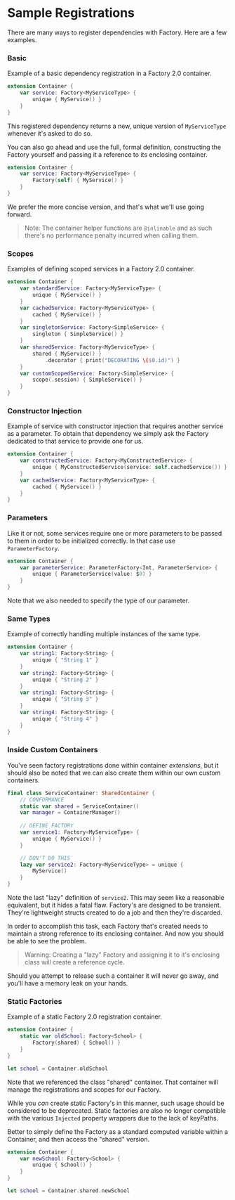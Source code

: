 # Sample Registrations

There are many ways to register dependencies with Factory. Here are a few examples.

### Basic
Example of a basic dependency registration in a Factory 2.0 container.

```swift
extension Container {
    var service: Factory<MyServiceType> {
        unique { MyService() }
    }
}
```
This registered dependency returns a new, unique version of `MyServiceType` whenever it's asked to do so.

You can also go ahead and use the full, formal definition, constructing the Factory yourself and passing it a reference to its enclosing container.
```swift
extension Container {
    var service: Factory<MyServiceType> {
        Factory(self) { MyService() }
    }
}
```
We prefer the more concise version, and that's what we'll use going forward.

> Note: The container helper functions are `@inlinable` and as such there's no performance penalty incurred when calling them.

### Scopes
Examples of defining scoped services in a Factory 2.0 container. 

```swift
extension Container {
    var standardService: Factory<MyServiceType> {
        unique { MyService() }
    }
    var cachedService: Factory<MyServiceType> {
        cached { MyService() }
    }
    var singletonService: Factory<SimpleService> {
        singleton { SimpleService() }
    }
    var sharedService: Factory<MyServiceType> {
        shared { MyService() }
            .decorator { print("DECORATING \($0.id)") }
    }
    var customScopedService: Factory<SimpleService> {
        scope(.session) { SimpleService() }
    }
}
```

### Constructor Injection
Example of service with constructor injection that requires another service as a parameter. To obtain that dependency we simply ask the Factory dedicated to that service to provide one for us.

```swift
extension Container {
    var constructedService: Factory<MyConstructedService> {
        unique { MyConstructedService(service: self.cachedService()) }
    }
    var cachedService: Factory<MyServiceType> {
        cached { MyService() }
    }
}
```

### Parameters
Like it or not, some services require one or more parameters to be passed to them in order to be initialized correctly. In that case use ``ParameterFactory``.
```swift
extension Container {
    var parameterService: ParameterFactory<Int, ParameterService> {
        unique { ParameterService(value: $0) }
    }
}
```
Note that we also needed to specify the type of our parameter.

### Same Types
Example of correctly handling multiple instances of the same type.

```swift
extension Container {
    var string1: Factory<String> {
        unique { "String 1" }
    }
    var string2: Factory<String> {
        unique { "String 2" }
    }
    var string3: Factory<String> {
        unique { "String 3" }
    }
    var string4: Factory<String> {
        unique { "String 4" }
    }
}
```

### Inside Custom Containers
You've seen factory registrations done within container *extensions*, but it should also be noted that we can also create them within our own custom containers.
```swift
final class ServiceContainer: SharedContainer {
    // CONFORMANCE
    static var shared = ServiceContainer()
    var manager = ContainerManager()
    
    // DEFINE FACTORY
    var service1: Factory<MyServiceType> {
        unique { MyService() }
    }

    // DON'T DO THIS
    lazy var service2: Factory<MyServiceType> = unique {
        MyService()
    }
}
```
Note the last "lazy" definition of `service2`. This may seem like a reasonable equivalent, but it hides a fatal flaw. Factory's are designed to be transient. They're lightweight structs created to do a job and then they're discarded.

In order to accomplish this task, each Factory that's created needs to maintain a strong reference to its enclosing container. And now you should be able to see the problem.

> Warning: Creating a "lazy" Factory and assigning it to it's enclosing class will create a reference cycle.

Should you attempt to release such a container it will never go away, and you'll have a memory leak on your hands.

### Static Factories
Example of a static Factory 2.0 registration container.

```swift
extension Container {
    static var oldSchool: Factory<School> {
        Factory(shared) { School() }
    }
}

let school = Container.oldSchool
```
Note that we referenced the class "shared" container. That container will manage the registrations and scopes for our Factory.

While you *can* create static Factory's in this manner, such usage should be considered to be deprecated. Static factories are also no longer compatible with the various ``Injected`` property wrappers due to the lack of keyPaths.

Better to simply define the Factory as a standard computed variable within a Container, and then access the "shared" version.

```swift
extension Container {
    var newSchool: Factory<School> {
        unique { School() }
    }
}

let school = Container.shared.newSchool
```
